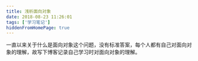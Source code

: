 ```yaml
---
title: 浅析面向对象
date: 2018-08-23 11:26:01
tags: ['学习笔记']
hiddenFromHomePage: true
---
```


一直以来关于什么是面向对象这个问题，没有标准答案，每个人都有自己对面向对象的理解，故写下博客记录自己学习时对面向对象的理解。
